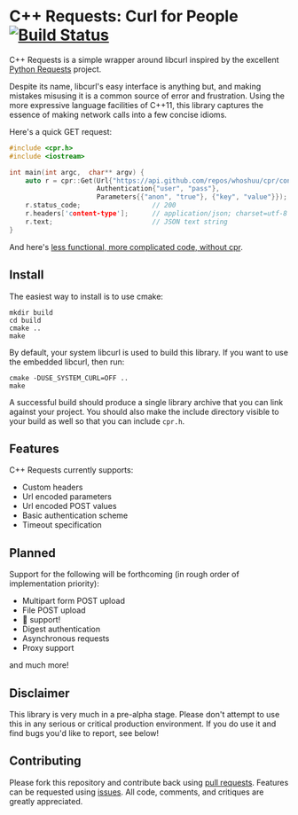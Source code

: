 # C++ Requests: Curl for People [![Build Status](https://travis-ci.org/whoshuu/cpr.svg?branch=master)](https://travis-ci.org/whoshuu/cpr)

C++ Requests is a simple wrapper around libcurl inspired by the excellent [Python Requests](https://github.com/kennethreitz/requests) project.

Despite its name, libcurl's easy interface is anything but, and making mistakes misusing it is a common source of error and frustration. Using the more expressive language facilities of C++11, this library captures the essence of making network calls into a few concise idioms.

Here's a quick GET request:

```c++
#include <cpr.h>
#include <iostream>

int main(int argc,  char** argv) {
    auto r = cpr::Get(Url{"https://api.github.com/repos/whoshuu/cpr/contributors"},
                      Authentication{"user", "pass"},
                      Parameters{{"anon", "true"}, {"key", "value"}});
    r.status_code;                  // 200
    r.headers['content-type'];      // application/json; charset=utf-8
    r.text;                         // JSON text string
}
```

And here's [less functional, more complicated code, without cpr](https://gist.github.com/whoshuu/2dc858b8730079602044).

## Install

The easiest way to install is to use cmake:

```shell
mkdir build
cd build
cmake ..
make
```

By default, your system libcurl is used to build this library. If you want to use the embedded libcurl, then run:

```shell
cmake -DUSE_SYSTEM_CURL=OFF ..
make
```

A successful build should produce a single library archive that you can link against your project. You should also make the include directory visible to your build as well so that you can include `cpr.h`.

## Features

C++ Requests currently supports:

* Custom headers
* Url encoded parameters
* Url encoded POST values
* Basic authentication scheme
* Timeout specification

## Planned

Support for the following will be forthcoming (in rough order of implementation priority):

* Multipart form POST upload
* File POST upload
* :cookie: support!
* Digest authentication
* Asynchronous requests
* Proxy support

and much more!

## Disclaimer

This library is very much in a pre-alpha stage. Please don't attempt to use this in any serious or critical production environment. If you do use it and find bugs you'd like to report, see below!

## Contributing

Please fork this repository and contribute back using [pull requests](https://github.com/whoshuu/cpr/pulls). Features can be requested using [issues](https://github.com/whoshuu/cpr/issues). All code, comments, and critiques are greatly appreciated.
